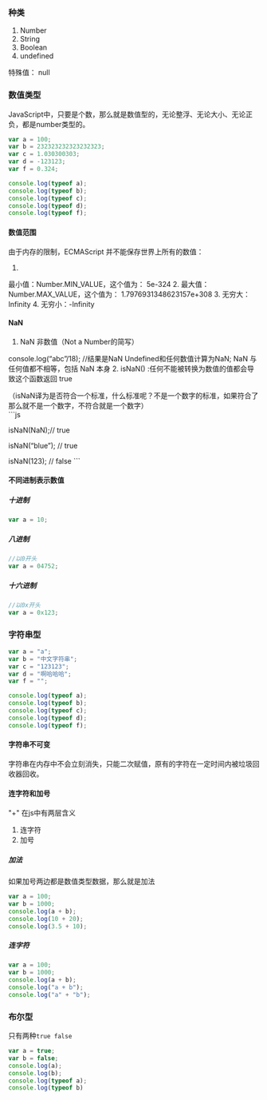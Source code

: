 ### 种类
1. Number
2. String
3. Boolean
4. undefined

特殊值： null

### 数值类型
JavaScript中，只要是个数，那么就是数值型的，无论整浮、无论大小、无论正负，都是number类型的。  

```js
var a = 100;
var b = 232323232323232323;
var c = 1.030300303;
var d = -123123;
var f = 0.324;

console.log(typeof a);
console.log(typeof b);
console.log(typeof c);
console.log(typeof d);
console.log(typeof f);
```

#### 数值范围
由于内存的限制，ECMAScript 并不能保存世界上所有的数值：  

1. 最小值：Number.MIN_VALUE，这个值为： 5e-324
2. 最大值：Number.MAX_VALUE，这个值为： 1.7976931348623157e+308
3. 无穷大：Infinity
4. 无穷小：-Infinity

#### NaN

1. NaN 非数值（Not a Number的简写）  
  console.log(“abc”/18);  //结果是NaNUndefined和任何数值计算为NaN;NaN 与任何值都不相等，包括 NaN 本身
2. isNaN() :任何不能被转换为数值的值都会导致这个函数返回 true   
  （isNaN译为是否符合一个标准，什么标准呢？不是一个数字的标准，如果符合了那么就不是一个数字，不符合就是一个数字）  
    ```js
    isNaN(NaN);// true  
    isNaN(“blue”); // true  
    isNaN(123); // false
    ```
    
#### 不同进制表示数值
##### 十进制
```js
var a = 10;
```

##### 八进制
```js
//以0开头
var a = 04752;
```

##### 十六进制
```js
//以0x开头
var a = 0x123;
```
 
### 字符串型
```js
var a = "a";
var b = "中文字符串";
var c = "123123";
var d = "啊哈哈哈";
var f = "";

console.log(typeof a);
console.log(typeof b);
console.log(typeof c);
console.log(typeof d);
console.log(typeof f);
```

#### 字符串不可变   	
字符串在内存中不会立刻消失，只能二次赋值，原有的字符在一定时间内被垃圾回收器回收。

#### 连字符和加号
"+" 在js中有两层含义  

1. 连字符
2. 加号

##### 加法
如果加号两边都是数值类型数据，那么就是加法

```js
var a = 100;
var b = 1000;
console.log(a + b);
console.log(10 + 20);
console.log(3.5 + 10);
```

##### 连字符
```js
var a = 100;
var b = 1000;
console.log(a + b);
console.log("a + b");
console.log("a" + "b");
```

### 布尔型
只有两种`true false`  

```js
var a = true;
var b = false;
console.log(a);
console.log(b);
console.log(typeof a);
console.log(typeof b)
```

